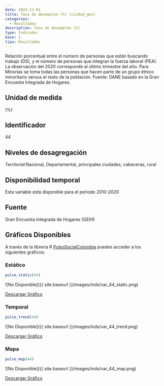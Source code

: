 ```yaml
---
date: 2023-11-01
title: Tasa de desempleo (%) (ciudad_gen)
categories:
  - Resultados
description: Tasa de desempleo (%)
type: Indicador
base: 1
tipo: Resultados
--- 
```


Relación porcentual entre el número de personas que están
buscando trabajo (DS), y el número de personas que integran la fuerza laboral (PEA). La observación del 2020 corresponde al último trimestre del año. Para Minorias se toma todas las personas que hacen parte de un grupo étnico minoritario versus el resto de la población.
Fuente: DANE basado en la Gran Encuesta Integrada de Hogares.

## Unidad de medida
(%)

## Identificador
44

## Niveles de desagregación
Territorial:Nacional, Departamental, principales ciudades, cabeceras, rural

## Disponibilidad temporal
Esta variable está disponible para el periodo 2010-2020

## Fuente
Gran Encuesta Integrada de Hogares (GEIH)

## Gráficos Disponibles

A través de la libreria R [PulsoSocialColombia](https://github.com/pulsosocialcolombia/PulsoSocialColombia) puedes acceder a los siguientes gráficos:

### Estático

``` R
pulso_static(44)
```

![No Disponible]({{ site.baseurl }}/images/inds/var_44_static.png)

<a href='{{ site.baseurl }}/images/inds/var_44_static.png'>Descargar Gráfico</a>

### Temporal

``` R
pulso_trend(44)
```

![No Disponible]({{ site.baseurl }}/images/inds/var_44_trend.png)

<a href='{{ site.baseurl }}/images/inds/var_44_trend.png'>Descargar Gráfico</a>

### Mapa

``` R
pulso_map(44)
```

![No Disponible]({{ site.baseurl }}/images/inds/var_44_map.png)

<a href='{{ site.baseurl }}/images/inds/var_44_map.png'>Descargar Gráfico</a>
